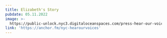 ```yaml
---
title: Elizabeth's Story
pubdate: 05.11.2022
image: >-
  https://public-unlock.nyc3.digitaloceanspaces.com/press-hear-our-voices-logo.jpeg
link: 'https://anchor.fm/nyc-hearourvoices'
---
```


